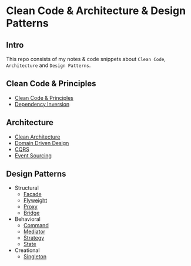 # Clean Code & Architecture & Design Patterns

## Intro
This repo consists of my notes & code snippets about `Clean Code`, `Architecture` and `Design Patterns`.

## Clean Code & Principles
- [Clean Code & Principles](clean_code/CleanCode.md)
- [Dependency Inversion](clean_code/DependencyInversion.md)

## Architecture
- [Clean Architecture](architecture/CleanArchitecture.md)
- [Domain Driven Design](architecture/ddd/DomainDrivenDesign.md)
- [CQRS](architecture/CQRS.md)
- [Event Sourcing](architecture/EventSourcing.md)
## Design Patterns
- Structural
    - [Facade](design_patterns/structural/facade.md)
    - [Flyweight](design_patterns/structural/flyweight.md)
    - [Proxy](design_patterns/structural/proxy.md)
    - [Bridge](design_patterns/structural/bridge.md)
- Behavioral
    - [Command](design_patterns/behavioral/command.md)
    - [Mediator](design_patterns/behavioral/mediator.md)
    - [Strategy](design_patterns/behavioral/strategy.md)
    - [State](design_patterns/behavioral/state.md)
- Creational
    - [Singleton](design_patterns/creational/singleton.md)

